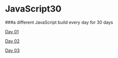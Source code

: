 # JavaScript30
###a different JavaScript build every day for 30 days

[Day 01](https://gnarfugh.github.io/JavaScript30/Day01)

[Day 02](https://gnarfugh.github.io/JavaScript30/Day02)

[Day 03](https://gnarfugh.github.io/JavaScript30/Day03)
